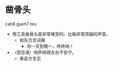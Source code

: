 # 凿骨头
cah8 gueh7 teu
+ 用工具凿骨头是非常难受的。比喻非常烦躁的声音。
  * 如东方言词典
    - 你一天到晚～，咚咚响！
+ （禁忌语）响声闹得左右不安宁。
  * 泰县方言志

